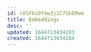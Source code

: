 ```yaml
---
id: cXSFbsOfow3j1C7SkEMom
title: Embeddings
desc: ''
updated: 1644713434283
created: 1644713434284
---
```


